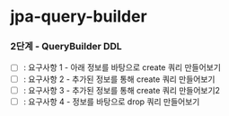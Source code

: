 # jpa-query-builder

### 2단계 - QueryBuilder DDL
- [ ] : 요구사항 1 - 아래 정보를 바탕으로 create 쿼리 만들어보기
- [ ] : 요구사항 2 - 추가된 정보를 통해 create 쿼리 만들어보기
- [ ] : 요구사항 3 - 추가된 정보를 통해 create 쿼리 만들어보기2
- [ ] : 요구사항 4 - 정보를 바탕으로 drop 쿼리 만들어보기
